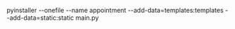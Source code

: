 pyinstaller --onefile --name appointment --add-data=templates:templates --add-data=static:static main.py
